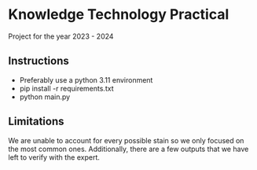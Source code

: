 # Knowledge Technology Practical

Project for the year 2023 - 2024

## Instructions

- Preferably use a python 3.11 environment
- pip install -r requirements.txt
- python main.py

## Limitations

We are unable to account for every possible stain so we only focused on the most common ones. Additionally, there are a few outputs that we have left to verify with the expert.
